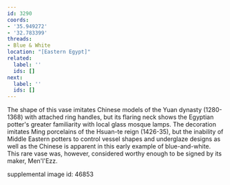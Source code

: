 ```yaml
---
id: 3290
coords:
- '35.949272'
- '32.783399'
threads:
- Blue & White
location: "[Eastern Egypt]"
related:
  label: ''
  ids: []
next:
  label: ''
  ids: []
---
```


The shape of this vase imitates Chinese models of the Yuan dynasty (1280-1368) with attached ring handles, but its flaring neck shows the Egyptian potter's greater familiarity with local glass mosque lamps. The decoration imitates Ming porcelains of the Hsuan-te reign (1426-35), but the inability of Middle Eastern potters to control vessel shapes and underglaze designs as well as the Chinese is apparent in this early example of blue-and-white. This rare vase was, however, considered worthy enough to be signed by its maker, Men'l'Ezz.

supplemental image id: 46853
